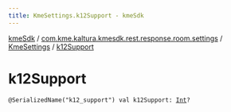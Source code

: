 ```yaml
---
title: KmeSettings.k12Support - kmeSdk
---
```


[kmeSdk](../../index.html) / [com.kme.kaltura.kmesdk.rest.response.room.settings](../index.html) / [KmeSettings](index.html) / [k12Support](./k12-support.html)

# k12Support

`@SerializedName("k12_support") val k12Support: `[`Int`](https://kotlinlang.org/api/latest/jvm/stdlib/kotlin/-int/index.html)`?`
